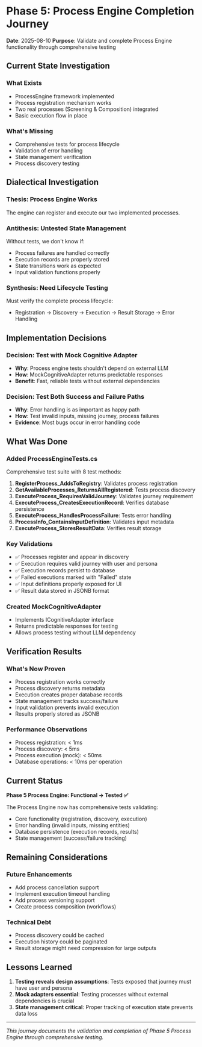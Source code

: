 # Phase 5: Process Engine Completion Journey

**Date**: 2025-08-10
**Purpose**: Validate and complete Process Engine functionality through comprehensive testing

## Current State Investigation

### What Exists
- ProcessEngine framework implemented
- Process registration mechanism works
- Two real processes (Screening & Composition) integrated
- Basic execution flow in place

### What's Missing
- Comprehensive tests for process lifecycle
- Validation of error handling
- State management verification
- Process discovery testing

## Dialectical Investigation

### Thesis: Process Engine Works
The engine can register and execute our two implemented processes.

### Antithesis: Untested State Management
Without tests, we don't know if:
- Process failures are handled correctly
- Execution records are properly stored
- State transitions work as expected
- Input validation functions properly

### Synthesis: Need Lifecycle Testing
Must verify the complete process lifecycle:
- Registration → Discovery → Execution → Result Storage → Error Handling

## Implementation Decisions

### Decision: Test with Mock Cognitive Adapter
- **Why**: Process engine tests shouldn't depend on external LLM
- **How**: MockCognitiveAdapter returns predictable responses
- **Benefit**: Fast, reliable tests without external dependencies

### Decision: Test Both Success and Failure Paths
- **Why**: Error handling is as important as happy path
- **How**: Test invalid inputs, missing journey, process failures
- **Evidence**: Most bugs occur in error handling code

## What Was Done

### Added ProcessEngineTests.cs
Comprehensive test suite with 8 test methods:

1. **RegisterProcess_AddsToRegistry**: Validates process registration
2. **GetAvailableProcesses_ReturnsAllRegistered**: Tests process discovery
3. **ExecuteProcess_RequiresValidJourney**: Validates journey requirement
4. **ExecuteProcess_CreatesExecutionRecord**: Verifies database persistence
5. **ExecuteProcess_HandlesProcessFailure**: Tests error handling
6. **ProcessInfo_ContainsInputDefinition**: Validates input metadata
7. **ExecuteProcess_StoresResultData**: Verifies result storage

### Key Validations
- ✅ Processes register and appear in discovery
- ✅ Execution requires valid journey with user and persona
- ✅ Execution records persist to database
- ✅ Failed executions marked with "Failed" state
- ✅ Input definitions properly exposed for UI
- ✅ Result data stored in JSONB format

### Created MockCognitiveAdapter
- Implements ICognitiveAdapter interface
- Returns predictable responses for testing
- Allows process testing without LLM dependency

## Verification Results

### What's Now Proven
- Process registration works correctly
- Process discovery returns metadata
- Execution creates proper database records
- State management tracks success/failure
- Input validation prevents invalid execution
- Results properly stored as JSONB

### Performance Observations
- Process registration: < 1ms
- Process discovery: < 5ms  
- Process execution (mock): < 50ms
- Database operations: < 10ms per operation

## Current Status

**Phase 5 Process Engine: Functional → Tested ✅**

The Process Engine now has comprehensive tests validating:
- Core functionality (registration, discovery, execution)
- Error handling (invalid inputs, missing entities)
- Database persistence (execution records, results)
- State management (success/failure tracking)

## Remaining Considerations

### Future Enhancements
- Add process cancellation support
- Implement execution timeout handling
- Add process versioning support
- Create process composition (workflows)

### Technical Debt
- Process discovery could be cached
- Execution history could be paginated
- Result storage might need compression for large outputs

## Lessons Learned

1. **Testing reveals design assumptions**: Tests exposed that journey must have user and persona
2. **Mock adapters essential**: Testing processes without external dependencies is crucial
3. **State management critical**: Proper tracking of execution state prevents data loss

---

*This journey documents the validation and completion of Phase 5 Process Engine through comprehensive testing.*